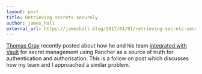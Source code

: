 ```yaml
---
layout: post
title: Retrieving secrets securely
author: james_hall
external_url: https://jameshall.blog/2017/04/01/retrieving-secrets-securely/
---
```


[Thomas Gray](https://twitter.com/topicus) recently posted about how he and his team [integrated with Vault](https://engineering.infinityworks.com/opening-up-security/) for secret management using Rancher as a source of truth for authentication and authorisation. This is a follow on post which discusses how my team and I approached a similar problem.